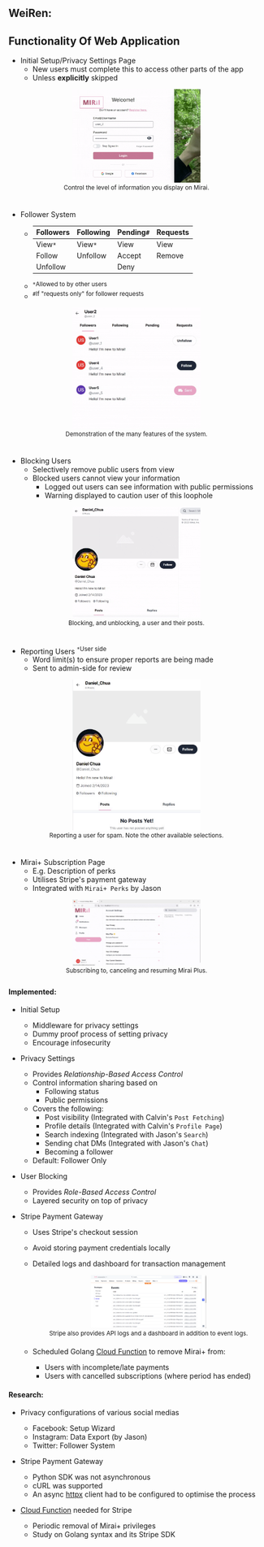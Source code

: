 ## WeiRen:

## Functionality Of Web Application
- Initial Setup/Privacy Settings Page
  - New users must complete this to access other parts of the app
  - Unless **explicitly** skipped

<div align="center">
  <img src="/demo/wei_ren/setup.gif" alt="privacy_initial_setup" style="width:50%;"><br>
  <sup>Control the level of information you display on Mirai.</sup>
</div><br>

- Follower System
  - |Followers|Following |Pending`#`|Requests|
    |---------|----------|----------|--------|
    |View`*`  |View`*`   |View      |View    |
    |Follow   |Unfollow  |Accept    |Remove  |
    |Unfollow |          |Deny      |        |
  - <sup>`*`Allowed to by other users</sup>
  - <sup>`#`If "requests only" for follower requests</sup>

<div align="center">
  <img src="/demo/wei_ren/followers.gif" alt="follower_system" style="width:50%;"><br>
  <sup>Demonstration of the many features of the system.</sup>
</div><br>

- Blocking Users
  - Selectively remove public users from view
  - Blocked users cannot view your information
    - Logged out users can see information with public permissions
    - Warning displayed to caution user of this loophole

<div align="center">
  <img src="/demo/wei_ren/block.gif" alt="user_blocking" style="width:50%;"><br>
  <sup>Blocking, and unblocking, a user and their posts.</sup>
</div><br>

- Reporting Users <sup>`*`User side</sup>
  - Word limit(s) to ensure proper reports are being made
  - Sent to admin-side for review

<div align="center">
  <img src="/demo/wei_ren/report.gif" alt="user_report" style="width:50%;"><br>
  <sup>Reporting a user for spam. Note the other available selections.</sup>
</div><br>

- Mirai+ Subscription Page
  - E.g. Description of perks
  - Utilises Stripe's payment gateway
  - Integrated with `Mirai+ Perks` by Jason

<div align="center">
  <img src="/demo/wei_ren/stripe.gif" alt="stripe_subscription" style="width:50%;"><br>
  <sup>Subscribing to, canceling and resuming Mirai Plus.</sup>
</div>

#### Implemented:
- Initial Setup
  - Middleware for privacy settings
  - Dummy proof process of setting privacy
  - Encourage infosecurity

- Privacy Settings
  - Provides _Relationship-Based Access Control_
  - Control information sharing based on
    - Following status
    - Public permissions
  - Covers the following:
    - Post visibility (Integrated with Calvin's `Post Fetching`)
    - Profile details (Integrated with Calvin's `Profile Page`)
    - Search indexing (Integrated with Jason's `Search`)
    - Sending chat DMs (Integrated with Jason's `Chat`)
    - Becoming a follower
  - Default: Follower Only

- User Blocking
  - Provides _Role-Based Access Control_
  - Layered security on top of privacy

- Stripe Payment Gateway
  - Uses Stripe's checkout session
  - Avoid storing payment credentials locally
  - Detailed logs and dashboard for transaction management
    <div align="center">
      <img src="/demo/wei_ren/logs.png" alt="stripe_logs" style="width:50%;"><br>
      <sup>Stripe also provides API logs and a dashboard in addition to event logs.</sup>
    </div>

  - Scheduled Golang [Cloud Function](https://cloud.google.com/functions) to remove Mirai+ from:
    - Users with incomplete/late payments
    - Users with cancelled subscriptions (where period has ended)

#### Research:
- Privacy configurations of various social medias
  - Facebook: Setup Wizard
  - Instagram: Data Export (by Jason)
  - Twitter: Follower System

- Stripe Payment Gateway
  - Python SDK was not asynchronous
  - cURL was supported
  - An async [httpx](https://www.python-httpx.org) client had to be configured to optimise the process 

- [Cloud Function](https://cloud.google.com/functions) needed for Stripe
  - Periodic removal of Mirai+ privileges
  - Study on Golang syntax and its Stripe SDK